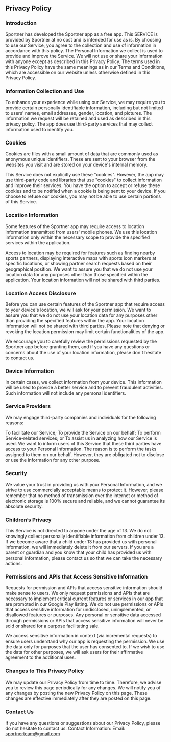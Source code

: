 ## Privacy Policy
### Introduction

 Sportner has developed the Sportner app as a free app. This SERVICE is provided by Sportner at no cost and is intended for use as is. By choosing to use our Service, you agree to the collection and use of information in accordance with this policy. The Personal Information we collect is used to provide and improve the Service. We will not use or share your information with anyone except as described in this Privacy Policy. The terms used in this Privacy Policy have the same meanings as in our Terms and Conditions, which are accessible on our website unless otherwise defined in this Privacy Policy.

### Information Collection and Use

To enhance your experience while using our Service, we may require you to provide certain personally identifiable information, including but not limited to users' names, email addresses, gender, location, and pictures. The information we request will be retained and used as described in this privacy policy. The app does use third-party services that may collect information used to identify you.

### Cookies

Cookies are files with a small amount of data that are commonly used as anonymous unique identifiers. These are sent to your browser from the websites you visit and are stored on your device's internal memory.

This Service does not explicitly use these "cookies". However, the app may use third-party code and libraries that use "cookies" to collect information and improve their services. You have the option to accept or refuse these cookies and to be notified when a cookie is being sent to your device. If you choose to refuse our cookies, you may not be able to use certain portions of this Service.

### Location Information

Some features of the Sportner app may require access to location information transmitted from users' mobile phones. We use this location information only within the necessary scope to provide the specified services within the application.

Access to location may be required for features such as finding nearby sports partners, displaying interactive maps with sports icon markers at specific locations, or showing partner search requests based on their geographical position. We want to assure you that we do not use your location data for any purposes other than those specified within the application. Your location information will not be shared with third parties.

### Location Access Disclosure

Before you can use certain features of the Sportner app that require access to your device's location, we will ask for your permission. We want to assure you that we do not use your location data for any purposes other than providing the specified features within the app. Your location information will not be shared with third parties. Please note that denying or revoking the location permission may limit certain functionalities of the app.

We encourage you to carefully review the permissions requested by the Sportner app before granting them, and if you have any questions or concerns about the use of your location information, please don't hesitate to contact us.

### Device Information

In certain cases, we collect information from your device. This information will be used to provide a better service and to prevent fraudulent activities. Such information will not include any personal identifiers.

### Service Providers

We may engage third-party companies and individuals for the following reasons:

To facilitate our Service; To provide the Service on our behalf; To perform Service-related services; or To assist us in analyzing how our Service is used. We want to inform users of this Service that these third parties have access to your Personal Information. The reason is to perform the tasks assigned to them on our behalf. However, they are obligated not to disclose or use the information for any other purpose.

### Security

We value your trust in providing us with your Personal Information, and we strive to use commercially acceptable means to protect it. However, please remember that no method of transmission over the internet or method of electronic storage is 100% secure and reliable, and we cannot guarantee its absolute security.

### Children’s Privacy

This Service is not directed to anyone under the age of 13. We do not knowingly collect personally identifiable information from children under 13. If we become aware that a child under 13 has provided us with personal information, we will immediately delete it from our servers. If you are a parent or guardian and you know that your child has provided us with personal information, please contact us so that we can take the necessary actions.

### Permissions and APIs that Access Sensitive Information

Requests for permission and APIs that access sensitive information should make sense to users. We only request permissions and APIs that are necessary to implement critical current features or services in our app that are promoted in our Google Play listing. We do not use permissions or APIs that access sensitive information for undisclosed, unimplemented, or disallowed features or purposes. Any personal or sensitive data accessed through permissions or APIs that access sensitive information will never be sold or shared for a purpose facilitating sale.

We access sensitive information in context (via incremental requests) to ensure users understand why our app is requesting the permission. We use the data only for purposes that the user has consented to. If we wish to use the data for other purposes, we will ask users for their affirmative agreement to the additional uses.

### Changes to This Privacy Policy

We may update our Privacy Policy from time to time. Therefore, we advise you to review this page periodically for any changes. We will notify you of any changes by posting the new Privacy Policy on this page. These changes are effective immediately after they are posted on this page.

### Contact Us

If you have any questions or suggestions about our Privacy Policy, please do not hesitate to contact us. Contact Information: Email: sportnerteam@gmail.com
